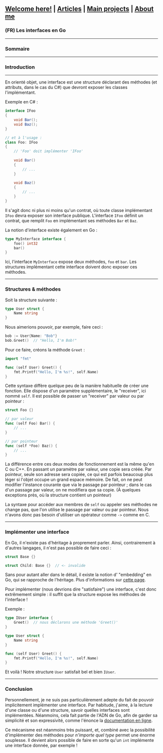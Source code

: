 ## [Welcome here!](https://vpenando.github.io) | [Articles](https://vpenando.github.io/articles.html) | [Main projects](https://vpenando.github.io/projects.html) | [About me](https://vpenando.github.io/about.html)

### (FR) Les interfaces en Go

---

### Sommaire

---

### Introduction
---
En orienté objet, une interface est une structure déclarant des méthodes (et attributs, dans le cas du C#) que devront exposer les classes l'implémentant.

Exemple en C# :
```cs
interface IFoo
{
    void Bar();
    void Baz();
}

// et à l'usage :
class Foo: IFoo
{
    // 'Foo' doit implémenter 'IFoo'
    
    void Bar()
    {
        // ...
    }
    
    void Baz()
    {
        // ...
    }
}
```
Il s'agit donc ni plus ni moins qu'un contrat, où toute classe implémentant `IFoo` devra exposer son interface publique.
L'interface `IFoo` définit un contrat, que remplit `Foo` en implémentant ses méthodes `Bar` et `Baz`.

La notion d'interface existe également en Go :
```go
type MyInterface interface {
    foo() int32
    bar()
}
```
Ici, l'interface `MyInterface` expose deux méthodes, `foo` et `bar`. Les structures implémentant cette interface doivent donc exposer ces méthodes.

---

### Structures & méthodes
Soit la structure suivante :
```go
type User struct {
    Name string
}
```
Nous aimerions pouvoir, par exemple, faire ceci :
```go
bob := User{Name: "Bob"}
bob.Greet()  // "Hello, I'm Bob!"
```
Pour ce faire, créons la méthode `Greet` :
```go
import "fmt"

func (self User) Greet() {
    fmt.Printf("Hello, I'm %s!", self.Name)
}
```
Cette syntaxe diffère quelque peu de la manière habituelle de créer une fonction. Elle dispose d'un paramètre supplémentaire, le "receiver", ici nommé `self`. Il est possible de passer un "receiver" par valeur ou par pointeur :
```go
struct Foo {}

// par valeur
func (self Foo) Bar() {
    // ...
}

// par pointeur
func (self *Foo) Baz() {
    // ...
}
```
La différence entre ces deux modes de fonctionnement est la même qu'en C ou C++. En passant un paramètre par valeur, une copie sera créée. Par pointeur, seule son adresse sera copiée, ce qui est parfois beaucoup plus léger si l'objet occupe un grand espace mémoire. De fait, on ne peut modifier l'instance courante que via le passage par pointeur ; dans le cas d'un passage par valeur, on ne modifiera que sa copie. (À quelques exceptions près, où la structure contient un pointeur)

La syntaxe pour accéder aux membres de `self` ou appeler ses méthodes ne change pas, que l'on utilise le passage par valeur ou par pointeur. Nous n'avons donc pas besoin d'utiliser un opérateur comme `->` comme en C.

---

### Implémenter une interface
En Go, il n'existe pas d'héritage à proprement parler. Ainsi, contrairement à d'autres langages, il n'est pas possible de faire ceci :
```go
struct Base {}

struct Child: Base {}  // <- invalide
```
Sans pour autant aller dans le détail, il existe la notion d' "embedding" en Go, qui se rapproche de l'héritage. Plus d'informations sur [cette page](https://travix.io/type-embedding-in-go-ba40dd4264df).

Pour implémenter (nous devrions dire "satisfaire") une interface, c'est donc extrêmement simple : il suffit que la structure expose les méthodes de l'interface !

Exemple :
```go
type IUser interface {
    Greet()  // nous déclarons une méthode 'Greet()'
}

type User struct {
    Name string
}

func (self User) Greet() {
    fmt.Printf("Hello, I'm %s!", self.Name)
}
```
Et voilà ! Notre structure `User` satisfait bel et bien `IUser`.

---

### Conclusion

Personnellement, je ne suis pas particulièrement adepte du fait de pouvoir implicitement implémenter une interface. Par habitude, j'aime, à la lecture d'une classe ou d'une structure, savoir quelles interfaces sont implémentées. Néanmoins, cela fait partie de l'ADN de Go, afin de garder sa simplicité et son expressivité, comme l'énonce la [documentation en ligne](https://golang.org/doc/faq#principles).

Ce mécanisme est néanmoins très puissant, et, combiné avec la possibilité d'implémenter des méthodes pour *n'importe quel type* permet une énorme souplesse. Il devient alors possible de faire en sorte qu'un `int` implémente une interface donnée, par exemple !
